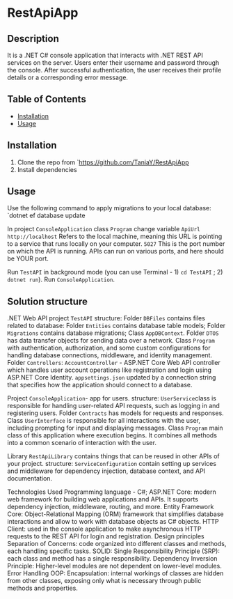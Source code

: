 # RestApiApp

## Description
It is a .NET C# console application that interacts with .NET REST
API services on the server. Users enter their username and
password through the console. After successful authentication, the user receives their profile details or a corresponding error message.

## Table of Contents
- [Installation](#installation)
- [Usage](#usage)

## Installation
1. Clone the repo from `https://github.com/TaniaY/RestApiApp
2. Install dependencies

## Usage
Use the following command to apply migrations to your local database:
`dotnet ef database update

In project `ConsoleApplication` class `Program` change variable `ApiUrl`
`http://localhost` Refers to the local machine, meaning this URL is pointing to a service that runs locally on your computer.
`5027` This is the port number on which the API is running. APIs can run on various ports, and here should be YOUR port.

Run `TestAPI` in background mode (you can use Terminal - 1) `cd TestAPI` ; 2) `dotnet run`).
Run `ConsoleApplication`.

## Solution structure
.NET Web API project `TestAPI` 
structure:
	Folder `DBFiles` contains files related to database:
		Folder `Entities` contains database table models;
		Folder `Migrations` contains database migrations;
		Class `AppDBContext`.
	Folder `DTOS` has data transfer objects for sending data over a network.
	Class `Program` with authentication, authorization, and some custom configurations for handling database connections, middleware, and identity management.
	Folder `Controllers`:
		`AccountController` - ASP.NET Core Web API controller which handles user account operations like registration and login using ASP.NET Core Identity.
	`appsettings.json` updated by a connection string that specifies how the application should connect to a database.

Project `ConsoleApplication`- app for users.
structure:
	`UserService`class is responsible for handling user-related API requests, such as logging in and registering users.
	Folder `Contracts` has models for requests and responses.
	Class `UserInterface` is responsible for all interactions with the user, including prompting for input and displaying messages.
	Class `Program` main class of this application where execution begins. It combines all methods into a common scenario of interaction with the user. 

Library `RestApiLibrary` contains things that can be reused in other APIs of your project.
structure:
		`ServiceConfiguration` contain setting up services and middleware for dependency injection, database context, and API documentation.
		
		



Technologies Used
	Programming language - C#;
	ASP.NET Core: modern web framework for building web applications and APIs. It supports dependency injection, middleware, routing, and more.
	Entity Framework Core: Object-Relational Mapping (ORM) framework that simplifies database interactions and allow to work with database objects as C# objects.
	HTTP Client: used in the console application to make asynchronous HTTP requests to the REST API for login and registration.
Design principles	
	Separation of Concerns: code organized into different classes and methods, each handling specific tasks.
	SOLID: 
		Single Responsibility Principle (SRP): each class and method has a single responsibility.
		Dependency Inversion Principle: Higher-level modules are not dependent on lower-level modules.
	Error Handling
	OOP:
		Encapsulation: internal workings of classes are hidden from other classes, exposing only what is necessary through public methods and properties.